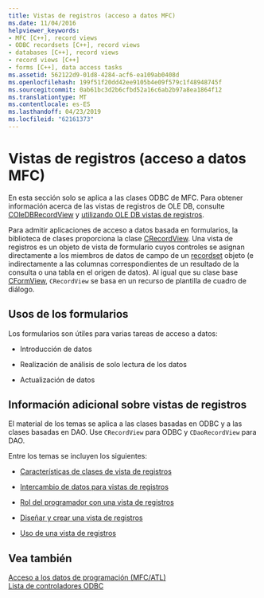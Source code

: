 ```yaml
---
title: Vistas de registros (acceso a datos MFC)
ms.date: 11/04/2016
helpviewer_keywords:
- MFC [C++], record views
- ODBC recordsets [C++], record views
- databases [C++], record views
- record views [C++]
- forms [C++], data access tasks
ms.assetid: 562122d9-01d8-4284-acf6-ea109ab0408d
ms.openlocfilehash: 199f51f20dd42ee9105b4e09f579c1f48948745f
ms.sourcegitcommit: 0ab61bc3d2b6cfbd52a16c6ab2b97a8ea1864f12
ms.translationtype: MT
ms.contentlocale: es-ES
ms.lasthandoff: 04/23/2019
ms.locfileid: "62161373"
---
```

# <a name="record-views--mfc-data-access"></a>Vistas de registros (acceso a datos MFC)

En esta sección solo se aplica a las clases ODBC de MFC. Para obtener información acerca de las vistas de registros de OLE DB, consulte [COleDBRecordView](../mfc/reference/coledbrecordview-class.md) y [utilizando OLE DB vistas de registros](../data/oledb/using-ole-db-record-views.md).

Para admitir aplicaciones de acceso a datos basada en formularios, la biblioteca de clases proporciona la clase [CRecordView](../mfc/reference/crecordview-class.md). Una vista de registros es un objeto de vista de formulario cuyos controles se asignan directamente a los miembros de datos de campo de un [recordset](../data/odbc/recordset-odbc.md) objeto (e indirectamente a las columnas correspondientes de un resultado de la consulta o una tabla en el origen de datos). Al igual que su clase base [CFormView](../mfc/reference/cformview-class.md), `CRecordView` se basa en un recurso de plantilla de cuadro de diálogo.

## <a name="form-uses"></a>Usos de los formularios

Los formularios son útiles para varias tareas de acceso a datos:

- Introducción de datos

- Realización de análisis de solo lectura de los datos

- Actualización de datos

## <a name="further-reading-about-record-views"></a>Información adicional sobre vistas de registros

El material de los temas se aplica a las clases basadas en ODBC y a las clases basadas en DAO. Use `CRecordView` para ODBC y `CDaoRecordView` para DAO.

Entre los temas se incluyen los siguientes:

- [Características de clases de vista de registros](../data/features-of-record-view-classes-mfc-data-access.md)

- [Intercambio de datos para vistas de registros](../data/data-exchange-for-record-views-mfc-data-access.md)

- [Rol del programador con una vista de registros](../data/your-role-in-working-with-a-record-view-mfc-data-access.md)

- [Diseñar y crear una vista de registros](../data/designing-and-creating-a-record-view-mfc-data-access.md)

- [Uso de una vista de registros](../data/using-a-record-view-mfc-data-access.md)

## <a name="see-also"></a>Vea también

[Acceso a los datos de programación (MFC/ATL)](../data/data-access-programming-mfc-atl.md)<br/>
[Lista de controladores ODBC](../data/odbc/odbc-driver-list.md)